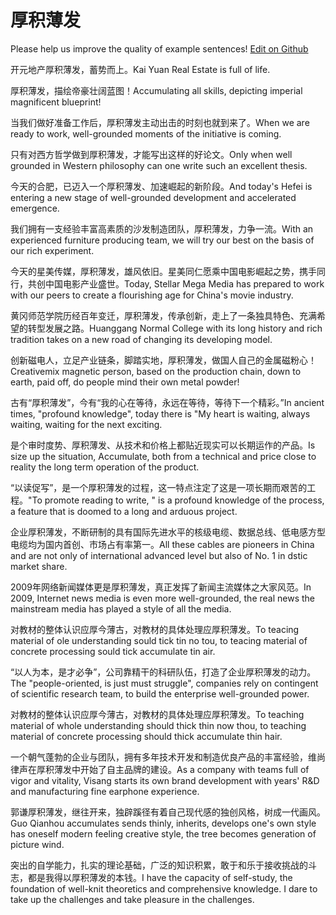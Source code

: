 # 厚积薄发

Please help us improve the quality of example sentences! [Edit on Github](https://github.com/jiyushe/jiyu-example-sentence-source/blob/main/chinese/houjibofa.md)

<p><span class="chinese">开元地产厚积薄发，蓄势而上。</span><span class="english">Kai Yuan Real Estate is full of life.</span></p>

<p><span class="chinese">厚积薄发，描绘帝豪壮阔蓝图！</span><span class="english">Accumulating all skills, depicting imperial magnificent blueprint!</span></p>

<p><span class="chinese">当我们做好准备工作后，厚积薄发主动出击的时刻也就到来了。</span><span class="english">When we are ready to work, well-grounded moments of the initiative is coming.</span></p>

<p><span class="chinese">只有对西方哲学做到厚积薄发，才能写出这样的好论文。</span><span class="english">Only when well grounded in Western philosophy can one write such an excellent thesis.</span></p>

<p><span class="chinese">今天的合肥，已迈入一个厚积薄发、加速崛起的新阶段。</span><span class="english">And today's Hefei is entering a new stage of well-grounded development and accelerated emergence.</span></p>

<p><span class="chinese">我们拥有一支经验丰富高素质的沙发制造团队，厚积薄发，力争一流。</span><span class="english">With an experienced furniture producing team, we will try our best on the basis of our rich experiment.</span></p>

<p><span class="chinese">今天的星美传媒，厚积薄发，雄风依旧。星美同仁愿乘中国电影崛起之势，携手同行，共创中国电影产业盛世。</span><span class="english">Today, Stellar Mega Media has prepared to work with our peers to create a flourishing age for China's movie industry.</span></p>

<p><span class="chinese">黄冈师范学院历经百年变迁，厚积薄发，传承创新，走上了一条独具特色、充满希望的转型发展之路。</span><span class="english">Huanggang Normal College with its long history and rich tradition takes on a new road of changing its developing model.</span></p>

<p><span class="chinese">创新磁电人，立足产业链条，脚踏实地，厚积薄发，做国人自己的金属磁粉心！</span><span class="english">Creativemix magnetic person, based on the production chain, down to earth, paid off, do people mind their own metal powder!</span></p>

<p><span class="chinese">古有“厚积薄发”，今有“我的心在等待，永远在等待，等待下一个精彩。”</span><span class="english">In ancient times, "profound knowledge", today there is "My heart is waiting, always waiting, waiting for the next exciting.</span></p>

<p><span class="chinese">是个审时度势、厚积薄发、从技术和价格上都贴近现实可以长期运作的产品。</span><span class="english">Is size up the situation, Accumulate, both from a technical and price close to reality the long term operation of the product.</span></p>

<p><span class="chinese">“以读促写”，是一个厚积薄发的过程，这一特点注定了这是一项长期而艰苦的工程。</span><span class="english">"To promote reading to write, " is a profound knowledge of the process, a feature that is doomed to a long and arduous project.</span></p>

<p><span class="chinese">企业厚积薄发，不断研制的具有国际先进水平的核级电缆、数据总线、低电感方型电缆均为国内首创、市场占有率第一。</span><span class="english">All these cables are pioneers in China and are not only of international advanced level but also of No. 1 in dstic market share.</span></p>

<p><span class="chinese">2009年网络新闻媒体更是厚积薄发，真正发挥了新闻主流媒体之大家风范。</span><span class="english">In 2009, Internet news media is even more well-grounded, the real news the mainstream media has played a style of all the media.</span></p>

<p><span class="chinese">对教材的整体认识应厚今薄古，对教材的具体处理应厚积薄发。</span><span class="english">To teacing material of ole understanding sould tick tin no tou, to teacing material of concrete processing sould tick accumulate tin air.</span></p>

<p><span class="chinese">“以人为本，是才必争”，公司靠精干的科研队伍，打造了企业厚积薄发的动力。</span><span class="english">The "people-oriented, is just must struggle", companies rely on contingent of scientific research team, to build the enterprise well-grounded power.</span></p>

<p><span class="chinese">对教材的整体认识应厚今薄古，对教材的具体处理应厚积薄发。</span><span class="english">To teaching material of whole understanding should thick thin now thou, to teaching material of concrete processing should thick accumulate thin hair.</span></p>

<p><span class="chinese">一个朝气蓬勃的企业与团队，拥有多年技术开发和制造优良产品的丰富经验，维尚律声在厚积薄发中开始了自主品牌的建设。</span><span class="english">As a company with teams full of vigor and vitality, Visang starts its own brand development with years' R&D and manufacturing fine earphone experience.</span></p>

<p><span class="chinese">郭谦厚积薄发，继往开来，独辟蹊径有着自己现代感的独创风格，树成一代画风。</span><span class="english">Guo Qianhou accumulates sends thinly, inherits, develops one's own style has oneself modern feeling creative style, the tree becomes generation of picture wind.</span></p>

<p><span class="chinese">突出的自学能力，扎实的理论基础，广泛的知识积累，敢于和乐于接收挑战的斗志，都是我得以厚积薄发的本钱。</span><span class="english">I have the capacity of self-study, the foundation of well-knit theoretics and comprehensive knowledge. I dare to take up the challenges and take pleasure in the challenges.</span></p>


